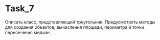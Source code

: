 # Task_7
Описать класс, представляющий треугольник. Предусмотреть методы для создания объектов, вычисления площади, периметра и точки пересечения медиан.